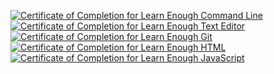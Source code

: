 <a href="https://www.learnenough.com/certificates/Armo"><img src="https://www.learnenough.com/certificates/Armo/command-line-tutorial.svg" alt="Certificate of Completion for Learn Enough Command Line"></a><a href="https://www.learnenough.com/certificates/Armo"><img src="https://www.learnenough.com/certificates/Armo/text-editor-tutorial.svg" alt="Certificate of Completion for Learn Enough Text Editor"></a><a href="https://www.learnenough.com/certificates/Armo"><img src="https://www.learnenough.com/certificates/Armo/git-tutorial.svg" alt="Certificate of Completion for Learn Enough Git"></a><a href="https://www.learnenough.com/certificates/Armo"><img src="https://www.learnenough.com/certificates/Armo/html-tutorial.svg" alt="Certificate of Completion for Learn Enough HTML"></a><a href="https://www.learnenough.com/certificates/Armo"><img src="https://www.learnenough.com/certificates/Armo/javascript-tutorial.svg" alt="Certificate of Completion for Learn Enough JavaScript"></a>
<!--
**Armoilane/Armoilane** is a ✨ _special_ ✨ repository because its `README.md` (this file) appears on your GitHub profile.

Here are some ideas to get you started:

- 🔭 I’m currently working on ...
- 🌱 I’m currently learning ...
- 👯 I’m looking to collaborate on ...
- 🤔 I’m looking for help with ...
- 💬 Ask me about ...
- 📫 How to reach me: ...
- 😄 Pronouns: ...
- ⚡ Fun fact: ...
-->
